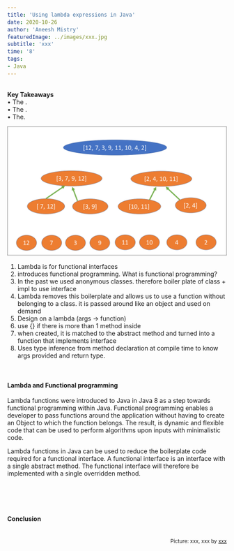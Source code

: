```yaml
---
title: 'Using lambda expressions in Java'
date: 2020-10-26
author: 'Aneesh Mistry'
featuredImage: ../images/xxx.jpg
subtitle: 'xxx'
time: '8'
tags:
- Java
---
```

<br>
<strong>Key Takeaways</strong><br>
&#8226; The .<br>
&#8226; The .<br>
&#8226; The.<br>

![Merge sort step 2](../../src/images/011MergeSort2.png)

1. Lambda is for functional interfaces
2. introduces functional programming. What is functional programming?
2. In the past we used anonymous classes. therefore boiler plate of class + impl to use interface
3. Lambda removes this boilerplate and allows us to use a function without belonging to a class.
    it is passed around like an object and used on demand
4. Design on a lambda (args -> function)
5. use {} if there is more than 1 method inside
6. when created, it is matched to the abstract method and turned into a function that implements interface
7. Uses type inference from method declaration at compile time to know args provided and return type. 
<br>
<h4>Lambda and Functional programming</h4>
<p>
Lambda functions were introduced to Java in Java 8 as a step towards functional programming within Java.
Functional programming enables a developer to pass functions around the application without having to create an Object to which the function belongs. The result, is dynamic and flexible code that can be used to perform algorithms upon inputs with minimalistic code.
</p>
<p>
Lambda functions in Java can be used to reduce the boilerplate code required for a functional interface. A functional interface is an interface with a single abstract method. The functional interface will therefore be implemented with a single overridden method. 
</p>
<br>
<h4></h4>
<p>


</p>

<br>
<h4>Conclusion</h4>
<p>


</p>

<br>
<small style="float: right;" >Picture: xxx, xxx by <a target="_blank" href="http">xxx</small></a><br>